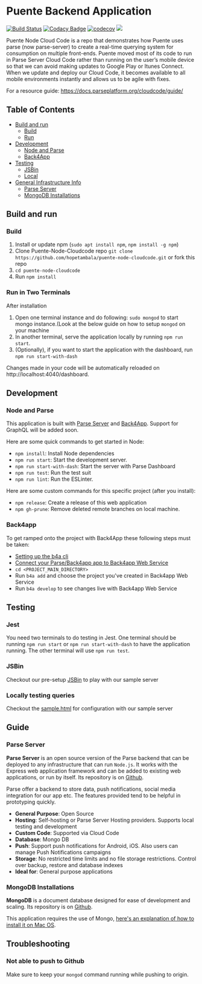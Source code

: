 # Puente Backend Application

[![Build Status](https://travis-ci.org/hopetambala/puente-node-cloudcode.svg?branch=master)](https://travis-ci.org/hopetambala/puente-node-cloudcode)
[![Codacy Badge](https://api.codacy.com/project/badge/Grade/505de309137b4acabb8def858cf7a6e8)](https://www.codacy.com/app/hopetambala/puente-node-cloudcode?utm_source=github.com&amp;utm_medium=referral&amp;utm_content=hopetambala/puente-node-cloudcode&amp;utm_campaign=Badge_Grade)
[![codecov](https://codecov.io/gh/hopetambala/puente-node-cloudcode/branch/master/graph/badge.svg)](https://codecov.io/gh/hopetambala/puente-node-cloudcode)
![](https://img.shields.io/badge/parse_server-✓-blueviolet.svg)

Puente Node Cloud Code is a repo that demonstrates how Puente uses parse (now parse-server) to create a real-time querying system for consumption on multiple front-ends. Puente moved most of its code to run in Parse Server Cloud Code rather than running on the user’s mobile device so that we can avoid making updates to Google Play or Itunes Connect. When we update and deploy our Cloud Code, it becomes available to all mobile environments instantly and allows us to be agile with fixes.

For a resource guide:
https://docs.parseplatform.org/cloudcode/guide/

## Table of Contents

- [Build and run](#build-and-run)
  * [Build](#build)
  * [Run](#run-in-two-terminals)
- [Development](#development)
  * [Node and Parse](#node-and-parse)
  * [Back4App](#back4app)
- [Testing](#testing)
  * [JSBin](#jsbin)
  * [Local](#locally-testing-queries)
- [General Infrastructure Info](#guide)
  * [Parse Server](#parse-server)
  * [MongoDB Installations](#mongodb-installations)

## Build and run

### Build
1. Install or update npm (`sudo apt install npm`, `npm install -g npm`)
2. Clone Puente-Node-Cloudcode repo `git clone https://github.com/hopetambala/puente-node-cloudcode.git` or fork this repo
3. `cd puente-node-cloudcode`
4. Run `npm install`

### Run in Two Terminals
After installation
1. Open one terminal instance and do following: `sudo mongod` to start mongo instance.(Look at the below guide on how to setup `mongod` on your machine
2. In another terminal, serve the application locally by running `npm run start`.
3. (Optionally), if you want to start the application with the dashboard, run `npm run start-with-dash`

Changes made in your code will be automatically reloaded on http://localhost:4040/dashboard.

## Development

### Node and Parse

This application is built with [Parse Server](https://reactjs.org) and [Back4App](https://github.com/back4app). Support for GraphQL will be added soon.

Here are some quick commands to get started in Node:

- `npm install`: Install Node dependencies
- `npm run start`: Start the development server.
- `npm run start-with-dash`: Start the server with Parse Dashboard
- `npm run test`: Run the test suit
- `npm run lint`: Run the ESLinter.

Here are some custom commands for this specific project (after you install):

- `npm release`: Create a release of this web application
- `npm gh-prune`: Remove deleted remote branches on local machine.

### Back4app

To get ramped onto the project with Back4App these following steps must be taken:
- [Setting up the b4a cli](https://www.back4app.com/docs/command-line-tool/parse-server-setup) 
- [Connect your Parse/Back4app app to Back4app Web Service](https://www.back4app.com/docs/command-line-tool/connect-to-back4app)
- `cd <PROJECT_MAIN_DIRECTORY>`
- Run `b4a add` and choose the project you've created in Back4app Web Service
- Run `b4a develop` to see changes live with Back4app Web Service

## Testing

### Jest

You need two terminals to do testing in Jest. One terminal should be running `npm run start` or `npm run start-with-dash` to have the application running. The other terminal will use `npm run test`.

### JSBin
Checkout our pre-setup [JSBin](https://jsbin.com/gizeteg/edit?js,console) to play with our sample server

### Locally testing queries

Checkout the [sample.html](test-queries/sample.html) for configuration with our sample server


## Guide

### Parse Server

**Parse Server** is an open source version of the Parse backend that can be deployed to any infrastructure that can run `Node.js`. It works with the Express web application framework and can be added to existing web applications, or run by itself. Its repository is on [Github](https://github.com/parse-community/parse-server).

Parse offer a backend to store data, push notifications, social media integration for our app etc. The features provided tend to be helpful in prototyping quickly.

- **General Purpose**: Open Source
- **Hosting**: Self-hosting or Parse Server Hosting providers. Supports local testing and development
- **Custom Code**: Supported via Cloud Code
- **Database**: Mongo DB
- **Push**: Support push notifications for Android, iOS. Also users can manage Push Notifications campaigns
- **Storage**: No restricted time limits and no file storage restrictions. Control over backup, restore and database indexes
- **Ideal for**: General purpose applications


### MongoDB Installations

**MongoDB** is a document database designed for ease of development and scaling. Its repository is on [Github](https://github.com/mongodb/mongo).

This application requires the use of Mongo, [here's an explanation of how to install it on Mac OS](https://ademirgabardo.wordpress.com/2016/02/02/installing-and-running-mongodb-on-mac-osx-for-beginners/). 

## Troubleshooting

### Not able to push to Github
Make sure to keep your `mongod` command running while pushing to origin.
